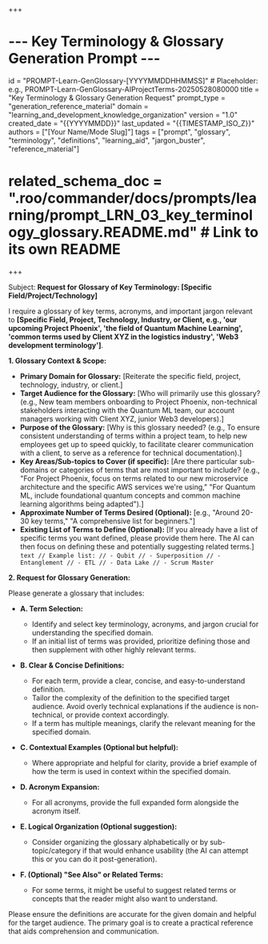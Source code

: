 +++
# --- Key Terminology & Glossary Generation Prompt ---
id = "PROMPT-Learn-GenGlossary-[YYYYMMDDHHMMSS]" # Placeholder: e.g., PROMPT-Learn-GenGlossary-AIProjectTerms-20250528080000
title = "Key Terminology & Glossary Generation Request"
prompt_type = "generation_reference_material"
domain = "learning_and_development_knowledge_organization"
version = "1.0"
created_date = "{{YYYYMMDD}}"
last_updated = "{{TIMESTAMP_ISO_Z}}"
authors = ["[Your Name/Mode Slug]"]
tags = ["prompt", "glossary", "terminology", "definitions", "learning_aid", "jargon_buster", "reference_material"]
# related_schema_doc = ".roo/commander/docs/prompts/learning/prompt_LRN_03_key_terminology_glossary.README.md" # Link to its own README
+++

Subject: **Request for Glossary of Key Terminology: [Specific Field/Project/Technology]**

I require a glossary of key terms, acronyms, and important jargon relevant to **[Specific Field, Project, Technology, Industry, or Client, e.g., 'our upcoming Project Phoenix', 'the field of Quantum Machine Learning', 'common terms used by Client XYZ in the logistics industry', 'Web3 development terminology']**.

**1. Glossary Context & Scope:**
   *   **Primary Domain for Glossary:** [Reiterate the specific field, project, technology, industry, or client.]
   *   **Target Audience for the Glossary:** [Who will primarily use this glossary? (e.g., New team members onboarding to Project Phoenix, non-technical stakeholders interacting with the Quantum ML team, our account managers working with Client XYZ, junior Web3 developers).]
   *   **Purpose of the Glossary:** [Why is this glossary needed? (e.g., To ensure consistent understanding of terms within a project team, to help new employees get up to speed quickly, to facilitate clearer communication with a client, to serve as a reference for technical documentation).]
   *   **Key Areas/Sub-topics to Cover (if specific):** [Are there particular sub-domains or categories of terms that are most important to include? (e.g., "For Project Phoenix, focus on terms related to our new microservice architecture and the specific AWS services we're using," "For Quantum ML, include foundational quantum concepts and common machine learning algorithms being adapted").]
   *   **Approximate Number of Terms Desired (Optional):** [e.g., "Around 20-30 key terms," "A comprehensive list for beginners."]
   *   **Existing List of Terms to Define (Optional):**
      [If you already have a list of specific terms you want defined, please provide them here. The AI can then focus on defining these and potentially suggesting related terms.]
      ```text
      // Example list:
      // - Qubit
      // - Superposition
      // - Entanglement
      // - ETL
      // - Data Lake
      // - Scrum Master
      ```

**2. Request for Glossary Generation:**

Please generate a glossary that includes:

*   **A. Term Selection:**
    *   Identify and select key terminology, acronyms, and jargon crucial for understanding the specified domain.
    *   If an initial list of terms was provided, prioritize defining those and then supplement with other highly relevant terms.

*   **B. Clear & Concise Definitions:**
    *   For each term, provide a clear, concise, and easy-to-understand definition.
    *   Tailor the complexity of the definition to the specified target audience. Avoid overly technical explanations if the audience is non-technical, or provide context accordingly.
    *   If a term has multiple meanings, clarify the relevant meaning for the specified domain.

*   **C. Contextual Examples (Optional but helpful):**
    *   Where appropriate and helpful for clarity, provide a brief example of how the term is used in context within the specified domain.

*   **D. Acronym Expansion:**
    *   For all acronyms, provide the full expanded form alongside the acronym itself.

*   **E. Logical Organization (Optional suggestion):**
    *   Consider organizing the glossary alphabetically or by sub-topic/category if that would enhance usability (the AI can attempt this or you can do it post-generation).

*   **F. (Optional) "See Also" or Related Terms:**
    *   For some terms, it might be useful to suggest related terms or concepts that the reader might also want to understand.

Please ensure the definitions are accurate for the given domain and helpful for the target audience. The primary goal is to create a practical reference that aids comprehension and communication.